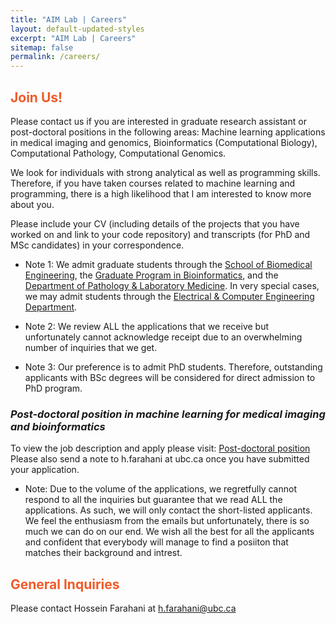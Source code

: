 ```yaml
---
title: "AIM Lab | Careers"
layout: default-updated-styles
excerpt: "AIM Lab | Careers"
sitemap: false
permalink: /careers/
---
```

<div class="careers-hero-container">
</div>


## <b style="color: #f15a29">Join Us!</b>

Please contact us if you are interested in graduate research assistant or post-doctoral positions in the following areas: Machine learning applications in medical imaging and genomics, Bioinformatics (Computational Biology), Computational Pathology, Computational Genomics.

We look for individuals with strong analytical as well as programming skills. Therefore, if you have taken courses related to machine learning and programming, there is a high likelihood that I am interested to know more about you.

Please include your CV (including details of the projects that you have worked on and link to your code repository) and transcripts (for PhD and MSc candidates) in your correspondence.

- Note 1: We admit graduate students through the [School of Biomedical Engineering](https://www.bme.ubc.ca/), the [Graduate Program in Bioinformatics](http://www.bioinformatics.ubc.ca/), and the [Department of Pathology & Laboratory Medicine](https://pathology.ubc.ca/). In very special cases, we may admit students through the [Electrical & Computer Engineering Department](https://ece.ubc.ca/).

- Note 2: We review ALL the applications that we receive but unfortunately cannot acknowledge receipt due to an overwhelming number of inquiries that we get.  

- Note 3: Our preference is to admit PhD students. Therefore, outstanding applicants with BSc degrees will be considered for direct admission to PhD program. 

### <i>Post-doctoral position in machine learning for medical imaging and bioinformatics</i>
To view the job description and apply please visit: [Post-doctoral position](https://docs.google.com/forms/d/1ZitNWNpyYSc4i54Qe4RRTurcqm9U7_C_B8SXtBVtwKE/viewform?edit_requested=true)
Please also send a note to h.farahani at ubc.ca once you have submitted your application. 

 - Note: Due to the volume of the applications, we regretfully cannot respond to all the inquiries but guarantee that we read ALL the applications. As such, we will only contact the short-listed applicants. We feel the enthusiasm from the emails but unfortunately, there is so much we can do on our end. We wish all the best for all the applicants and confident that everybody will manage to find a posiiton that matches their background and intrest. 


## <b style="color: #f15a29">General Inquiries</b>
Please contact Hossein Farahani at h.farahani@ubc.ca

<div style="padding-bottom: 36px;"></div>




